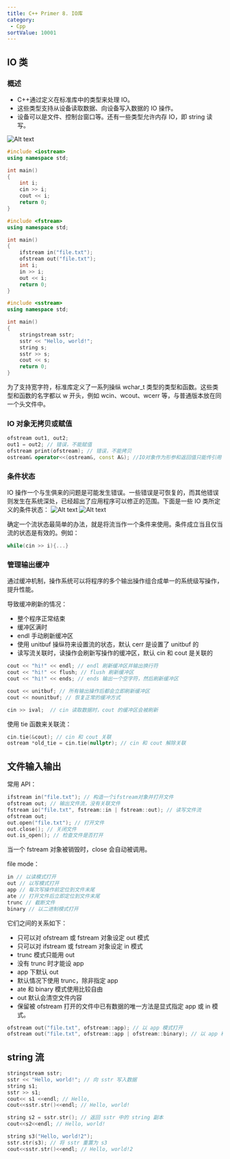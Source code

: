 ```yaml
---
title: C++ Primer 8. IO库
category:
 - Cpp
sortValue: 10001
---
```


## IO 类

### 概述

- C++通过定义在标准库中的类型来处理 IO。
- 这些类型支持从设备读取数据、向设备写入数据的 IO 操作。
- 设备可以是文件、控制台窗口等。还有一些类型允许内存 IO，即 string 读写。

![Alt text](image.png)

```cpp
#include <iostream>
using namespace std;

int main()
{
	int i;
	cin >> i;
	cout << i;
	return 0;
}
```

```cpp
#include <fstream>
using namespace std;

int main()
{
	ifstream in("file.txt");
	ofstream out("file.txt");
	int i;
	in >> i;
	out << i;
	return 0;
}
```

```cpp
#include <sstream>
using namespace std;

int main()
{
	stringstream sstr;
	sstr << "Hello, world!";
	string s;
	sstr >> s;
	cout << s;
	return 0;
}
```

为了支持宽字符，标准库定义了一系列操纵 wchar_t 类型的类型和函数。这些类型和函数的名字都以 w 开头，例如 wcin、wcout、wcerr 等，与普通版本放在同一个头文件中。

### IO 对象无拷贝或赋值

```cpp
ofstream out1, out2;
out1 = out2; // 错误，不能赋值
ofstream print(ofstream); // 错误，不能拷贝
ostream& operator<<(ostream&, const A&); //IO对象作为形参和返回值只能传引用
```

### 条件状态

IO 操作一个与生俱来的问题是可能发生错误。一些错误是可恢复的，而其他错误则发生在系统深处，已经超出了应用程序可以修正的范围。下面是一些 IO 类所定义的条件状态：
![Alt text](image-1.png)
![Alt text](image-2.png)

确定一个流状态最简单的办法，就是将流当作一个条件来使用。条件成立当且仅当流的状态是有效的。例如：

```cpp
while(cin >> i){...}
```

### 管理输出缓冲

通过缓冲机制，操作系统可以将程序的多个输出操作组合成单一的系统级写操作，提升性能。

导致缓冲刷新的情况：

- 整个程序正常结束
- 缓冲区满时
- endl 手动刷新缓冲区
- 使用 unitbuf 操纵符来设置流的状态，默认 cerr 是设置了 unitbuf 的
- 读写流关联时，读操作会刷新写操作的缓冲区，默认 cin 和 cout 是关联的

```cpp
cout << "hi!" << endl; // endl 刷新缓冲区并输出换行符
cout << "hi!" << flush; // flush 刷新缓冲区
cout << "hi!" << ends; // ends 输出一个空字符，然后刷新缓冲区

cout << unitbuf; // 所有输出操作后都会立即刷新缓冲区
cout << nounitbuf; // 恢复正常的缓冲方式

cin >> ival;  // cin 读取数据时，cout 的缓冲区会被刷新
```

使用 tie 函数来关联流：

```cpp
cin.tie(&cout); // cin 和 cout 关联
ostream *old_tie = cin.tie(nullptr); // cin 和 cout 解除关联
```

## 文件输入输出

常用 API：

```cpp
ifstream in("file.txt"); // 构造一个ifstream对象并打开文件
ofstream out; // 输出文件流，没有关联文件
fstream io("file.txt", fstream::in | fstream::out); // 读写文件流
ofstream out;
out.open("file.txt"); // 打开文件
out.close(); // 关闭文件
out.is_open(); // 检查文件是否打开
```

当一个 fstream 对象被销毁时，close 会自动被调用。

file mode：

```cpp
in // 以读模式打开
out // 以写模式打开
app // 每次写操作前定位到文件末尾
ate // 打开文件后立即定位到文件末尾
trunc // 截断文件
binary // 以二进制模式打开
```

它们之间的关系如下：

- 只可以对 ofstream 或 fstream 对象设定 out 模式
- 只可以对 ifstream 或 fstream 对象设定 in 模式
- trunc 模式只能用 out
- 没有 trunc 时才能设 app
- app 下默认 out
- 默认情况下使用 trunc，除非指定 app
- ate 和 binary 模式使用比较自由
- out 默认会清空文件内容
- 保留被 ofstream 打开的文件中已有数据的唯一方法是显式指定 app 或 in 模式。

```cpp
ofstream out("file.txt", ofstream::app); // 以 app 模式打开
ofstream out("file.txt", ofstream::app | ofstream::binary); // 以 app 和 binary 模式打开
```

## string 流

``` cpp
stringstream sstr;
sstr << "Hello, world!"; // 向 sstr 写入数据
string s1;
sstr >> s1;
cout<< s1 <<endl; // Hello,
cout<<sstr.str()<<endl; // Hello, world!

string s2 = sstr.str(); // 返回 sstr 中的 string 副本
cout<<s2<<endl; // Hello, world!

string s3("Hello, world!2");
sstr.str(s3); // 将 sstr 重置为 s3
cout<<sstr.str()<<endl; // Hello, world!2
```